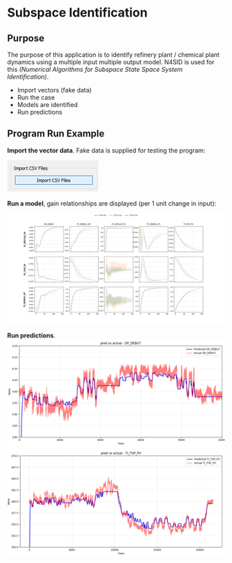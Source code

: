 # Subspace Identification

## Purpose

The purpose of this application is to identify refinery plant / chemical plant dynamics using a multiple input
multiple output model. N4SID is used for this *(Numerical Algorithms for Subspace State Space System Identification)*.

 - Import vectors (fake data)
 - Run the case
 - Models are identified
 - Run predictions

## Program Run Example
**Import the vector data**. Fake data is supplied for testing the program:

![Screenshot](./support_material/import_csv.png)

**Run a model**, gain relationships are displayed (per 1 unit change in input):

![Screenshot](./support_material/case_results.png)

**Run predictions**. 
![Screenshot](./support_material/prediction_example.png)
![Screenshot](./support_material/predictions.png)

